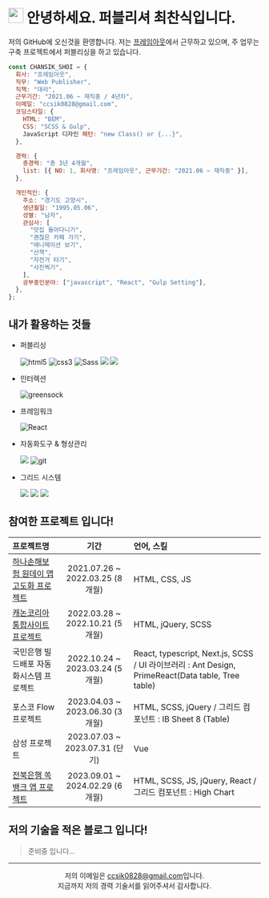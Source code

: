 # <img src="https://emojis.slackmojis.com/emojis/images/1531849430/4246/blob-sunglasses.gif?1531849430" width="30"/> 안녕하세요. 퍼블리셔 최찬식입니다.

저의 GitHub에 오신것을 환영합니다. 저는 [프레임아웃](http://frameout.com/)에서 근무하고 있으며, 주 업무는 구축 프로젝트에서 퍼블리싱을 하고 있습니다.

```javascript
const CHANSIK_SHOI = {
  회사: "프레임아웃",
  직무: "Web Publisher",
  직책: "대리",
  근무기간: "2021.06 ~ 재직중 / 4년차",
  이메일: "ccsik0828@gmail.com",
  코딩스타일: {
    HTML: "BEM",
    CSS: "SCSS & Gulp",
    JavaScript 디자인 패턴: "new Class() or {...}",
  },

  경력: {
    총경력: "총 3년 4개월",
    list: [{ NO: 1, 회사명: "프레임아웃", 근무기간: "2021.06 ~ 재직중" }],
  },

  개인적인: {
    주소: "경기도 고양시",
    생년월일: "1995.05.06",
    성별: "남자",
    관심사: [
      "맛집 돌아다니기",
      "괜찮은 카페 가기",
      "애니메이션 보기",
      "산책",
      "자전거 타기",
      "사진찍기",
    ],
    공부중인분야: ["javascript", "React", "Gulp Setting"],
  },
};
```

## 내가 활용하는 것들

- 퍼블리싱

  <img alt="html5" src="https://img.shields.io/badge/-HTML-E34F26?style=flat-square&logo=html5&logoColor=white" /> <img alt="css3" src="https://img.shields.io/badge/-CSS-1572B6?style=flat-square&logo=css3&logoColor=white" /> <img alt="Sass" src="https://camo.githubusercontent.com/40a7829e7827c09f70eb03b3f3725aa0ad9520f22173f8858250ad29f94b1417/68747470733a2f2f696d672e736869656c64732e696f2f62616467652f2d536173732d4343363639393f7374796c653d666c61742d737175617265266c6f676f3d73617373266c6f676f436f6c6f723d7768697465" data-canonical-src="https://img.shields.io/badge/-Sass-CC6699?style=flat-square&amp;logo=sass&amp;logoColor=white" style="max-width: 100%;"> <img src="https://img.shields.io/badge/Javascript-F7DF1E?style=flat-square&amp;logo=Javascript&amp;logoColor=black"> <img src="https://camo.githubusercontent.com/24cf575173fed0336d136c306273c51ca2ab2ac2aaf0e3aaf99b2b06b34e3c35/68747470733a2f2f696d672e736869656c64732e696f2f62616467652f6a71756572792d3037363941443f7374796c653d666c6174266c6f676f3d6a7175657279266c6f676f436f6c6f723d7768697465" data-canonical-src="https://img.shields.io/badge/jquery-61DAFB?style=flat&amp;logo=jquery&amp;logoColor=white" style="max-width: 100%;">

- 인터렉션

  <img alt="greensock" src="https://img.shields.io/badge/-GSAP-88CE02?style=flat-square&logo=greensock&logoColor=black" />

- 프레임워크

  <img alt="React" src="https://camo.githubusercontent.com/fa7c4294c987f56c6bcae98942266f5264f81f9abf5bb9da77ae69aefdcfc94a/68747470733a2f2f696d672e736869656c64732e696f2f62616467652f2d52656163742d3435623864383f7374796c653d666c61742d737175617265266c6f676f3d7265616374266c6f676f436f6c6f723d7768697465" data-canonical-src="https://img.shields.io/badge/-React-45b8d8?style=flat-square&amp;logo=react&amp;logoColor=white" style="max-width: 100%;">

- 자동화도구 & 형상관리

  <img src="https://img.shields.io/badge/-Gulp-CF4647?style=flat-square&amp;logo=gulp&amp;logoColor=white"> <img alt="git" src="https://camo.githubusercontent.com/3d4a55e7d45198177f13f9f10c536edd2970c43d753759585e3391d04677e56d/68747470733a2f2f696d672e736869656c64732e696f2f62616467652f2d4769742d4630353033323f7374796c653d666c61742d737175617265266c6f676f3d676974266c6f676f436f6c6f723d7768697465" data-canonical-src="https://img.shields.io/badge/-Git-F05032?style=flat-square&amp;logo=git&amp;logoColor=white" style="max-width: 100%;">

- 그리드 시스템

  <img src="https://img.shields.io/badge/-IBsheet-gray?style=flat-square&amp;"> <img src="https://img.shields.io/badge/-Highchart-gray?style=flat-square&amp;"> <img src="https://img.shields.io/badge/-Ant Design-gray?style=flat-square&amp;">

## 참여한 프로젝트 입니다!

| 프로젝트명                                                                                                                  |              기간               | 언어, 스킬                                                                                        |
| :-------------------------------------------------------------------------------------------------------------------------- | :-----------------------------: | :------------------------------------------------------------------------------------------------ |
| [하나손해보험 원데이 앱 고도화 프로젝트](https://day.hanainsure.co.kr/oneday/main)                                          | 2021.07.26 ~ 2022.03.25 (8개월) | HTML, CSS, JS                                                                                     |
| [캐논코리아 통합사이트 프로젝트](https://kr.canon/main)                                                                     | 2022.03.28 ~ 2022.10.21 (5개월) | HTML, jQuery, SCSS                                                                                |
| 국민은행 빌드배포 자동화시스템 프로젝트                                                                                     | 2022.10.24 ~ 2023.03.24 (5개월) | React, typescript, Next.js, SCSS / UI 라이브러리 : Ant Design, PrimeReact(Data table, Tree table) |
| 포스코 Flow 프로젝트                                                                                                        | 2023.04.03 ~ 2023.06.30 (3개월) | HTML, SCSS, jQuery / 그리드 컴포넌트 : IB Sheet 8 (Table)                                         |
| 삼성 프로젝트                                                                                                               | 2023.07.03 ~ 2023.07.31 (단기)  | Vue                                                                                               |
| [전북은행 쏙뱅크 앱 프로젝트](https://play.google.com/store/apps/details?id=kr.co.jbbank.privatebank&pcampaignid=web_share) | 2023.09.01 ~ 2024.02.29 (6개월) | HTML, SCSS, JS, jQuery, React / 그리드 컴포넌트 : High Chart                                      |

## 저의 기술을 적은 블로그 입니다!

> 준비중 입니다...

---

<div align="center">
  저의 이메일은 <a href="mailto:ccsik0828@gmail.com">ccsik0828@gmail.com</a>입니다.<br/>
  지금까지 저의 경력 기술서를 읽어주셔서 감사합니다.
</div>
